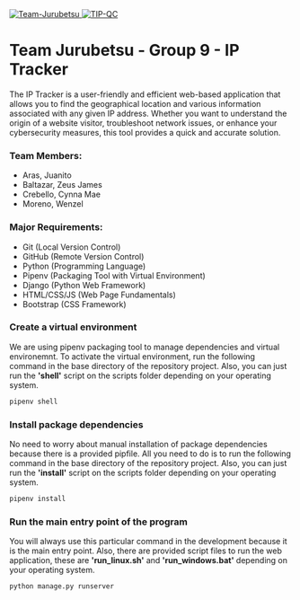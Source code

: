 <div class="badges">
  <a href="#">
    <img src="https://img.shields.io/badge/Team-Jurubetsu-orange" alt="Team-Jurubetsu">
  </a>
  <a href="https://tip.edu.ph/">
    <img src="https://img.shields.io/badge/TIP-Quezon%20City-yellow" alt="TIP-QC">
  </a>
</div>
  
# Team Jurubetsu - Group 9 - IP Tracker
The IP Tracker is a user-friendly and efficient web-based application that allows you to find the geographical location and various information associated with any given IP address. Whether you want to understand the origin of a website visitor, troubleshoot network issues, or enhance your cybersecurity measures, this tool provides a quick and accurate solution.

### Team Members:
- Aras, Juanito
- Baltazar, Zeus James
- Crebello, Cynna Mae
- Moreno, Wenzel

### Major Requirements:
- Git (Local Version Control)
- GitHub (Remote Version Control)
- Python (Programming Language)
- Pipenv (Packaging Tool with Virtual Environment)
- Django (Python Web Framework)
- HTML/CSS/JS (Web Page Fundamentals)
- Bootstrap (CSS Framework)

### Create a virtual environment
We are using pipenv packaging tool to manage dependencies and virtual environemnt. To activate the virtual environment, run the following command in the base directory of the repository project. Also, you can just run the **'shell'** script on the scripts folder depending on your operating system.
```python
pipenv shell
```

### Install package dependencies
No need to worry about manual installation of package dependencies because there is a provided pipfile. All you need to do is to run the following command in the base directory of the repository project. Also, you can just run the **'install'** script on the scripts folder depending on your operating system.
```python
pipenv install
```

### Run the main entry point of the program
You will always use this particular command in the development because it is the main entry point. Also, there are provided script files to run the web application, these are **'run_linux.sh'** and **'run_windows.bat'** depending on your operating system.
```python
python manage.py runserver
```
